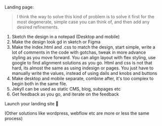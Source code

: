 Landing page:

> I think the way to solve this kind of problem is to solve it first for the most degenerate, simple case you can think of, and then add any desired refinements.

1. Sketch the design in a notepad (Desktop and mobile)
2. Make the design look gd in sketch or Figma
3. Make the index.html and .css to match the design, start simple, write a lot of comments in the code with gotchas, tweak in more advance styling as you move forward. You can align layout with flex styling, use google to find alignment solutions as you go. Html and css is not that hard, its almost the same as using indesign or pages. You just have to manually write the values, instead of using dails and knobs and buttons
4. Make desktop and mobile separate, combine after, it's too complex to begin both in the same file.
5. Jekyll can be used as static CMS, blog, subpages etc
6. Get feedback as you go, and iterate on the feedback

Launch your landing site 🚀

(Other solutions like wordpress, webflow etc are more or less the same process)
